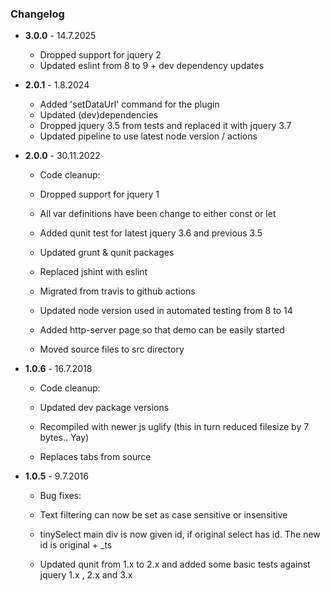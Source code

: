 ### Changelog

- **3.0.0** - 14.7.2025

  - Dropped support for jquery 2
  - Updated eslint from 8 to 9 + dev dependency updates

- **2.0.1** - 1.8.2024

  - Added 'setDataUrl' command for the plugin
  - Updated (dev)dependencies
  - Dropped jquery 3.5 from tests and replaced it with jquery 3.7
  - Updated pipeline to use latest node version / actions

- **2.0.0** - 30.11.2022

  - Code cleanup:

  - Dropped support for jquery 1
  - All var definitions have been change to either const or let
  - Added qunit test for latest jquery 3.6 and previous 3.5
  - Updated grunt & qunit packages
  - Replaced jshint with eslint
  - Migrated from travis to github actions
  - Updated node version used in automated testing from 8 to 14
  - Added http-server page so that demo can be easily started
  - Moved source files to src directory

- **1.0.6** - 16.7.2018

  - Code cleanup:

  - Updated dev package versions
  - Recompiled with newer js uglify (this in turn reduced filesize by 7 bytes.. Yay)
  - Replaces tabs from source

- **1.0.5** - 9.7.2016

  - Bug fixes:

  - Text filtering can now be set as case sensitive or insensitive
  - tinySelect main div is now given id, if original select has id. The new id is original + \_ts
  - Updated qunit from 1.x to 2.x and added some basic tests against jquery 1.x , 2.x and 3.x
